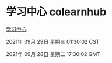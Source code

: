 # 学习中心 colearnhub
[学习中心](http://59.174.27.76:56308/colearnhub/)

2021年 09月 29日 星期三 01:30:02 CST

2021年 09月 28日 星期二 17:30:02 GMT

